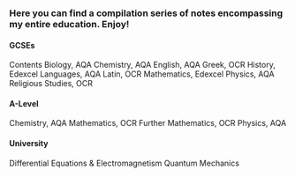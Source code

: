 ### Here you can find a compilation series of notes encompassing my entire education. Enjoy!

#### GCSEs
Contents
Biology, AQA
Chemistry, AQA
English, AQA
Greek, OCR
History, Edexcel
Languages, AQA
Latin, OCR
Mathematics, Edexcel
Physics, AQA
Religious Studies, OCR

#### A-Level
Chemistry, AQA
Mathematics, OCR
Further Mathematics, OCR
Physics, AQA

#### University

Differential Equations & Electromagnetism
Quantum Mechanics
